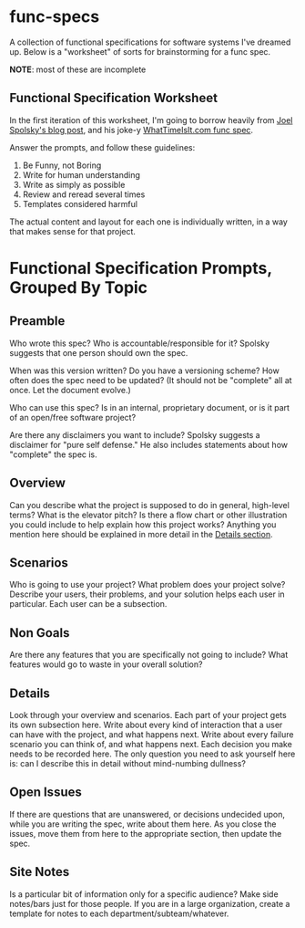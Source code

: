 # func-specs
A collection of functional specifications for software systems I've dreamed up.
Below is a "worksheet" of sorts for brainstorming for a func spec.

**NOTE**: most of these are incomplete

## Functional Specification Worksheet

In the first iteration of this worksheet, I'm going to borrow heavily from
[Joel Spolsky's blog
post](http://www.joelonsoftware.com/articles/fog0000000035.html), and his
joke-y [WhatTimeIsIt.com func
spec](http://www.joelonsoftware.com/articles/WhatTimeIsIt.html).

Answer the prompts, and follow these guidelines:

1. Be Funny, not Boring
2. Write for human understanding
3. Write as simply as possible
4. Review and reread several times
5. Templates considered harmful

The actual content and layout for each one is individually written, in a way that makes sense for that project.

# Functional Specification Prompts, Grouped By Topic

## Preamble

Who wrote this spec? Who is accountable/responsible for it? Spolsky suggests
that one person should own the spec.

When was this version written? Do you have a versioning scheme? How often does
the spec need to be updated? (It should not be "complete" all at once. Let the
document evolve.)

Who can use this spec? Is in an internal, proprietary document, or is it part
of an open/free software project?

Are there any disclaimers you want to include? Spolsky suggests a disclaimer
for "pure self defense." He also includes statements about how "complete" the
spec is.

## Overview

Can you describe what the project is supposed to do in general, high-level
terms? What is the elevator pitch? Is there a flow chart or other illustration
you could include to help explain how this project works? Anything you mention
here should be explained in more detail in the [Details section](#details).

## Scenarios

Who is going to use your project? What problem does your project solve?
Describe your users, their problems, and your solution helps each user in
particular. Each user can be a subsection.

## Non Goals

Are there any features that you are specifically not going to include? What
features would go to waste in your overall solution?

## Details

Look through your overview and scenarios. Each part of your project gets its
own subsection here. Write about every kind of interaction that a user can have
with the project, and what happens next. Write about every failure scenario you
can think of, and what happens next. Each decision you make needs to be
recorded here. The only question you need to ask yourself here is: can I
describe this in detail without mind-numbing dullness?

## Open Issues

If there are questions that are unanswered, or decisions undecided upon, while
you are writing the spec, write about them here. As you close the issues, move
them from here to the appropriate section, then update the spec.

## Site Notes

Is a particular bit of information only for a specific audience? Make side
notes/bars just for those people. If you are in a large organization, create a
template for notes to each department/subteam/whatever.
